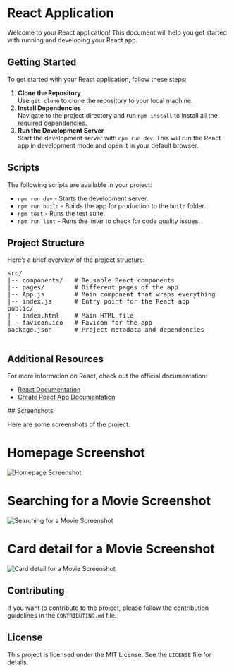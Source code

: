<!DOCTYPE html>
<html lang="en">
<head>
<meta charset="UTF-8">
<meta name="viewport" content="width=device-width, initial-scale=1.0">

</head>
<body>
    <h1>React Application</h1>
    <p>Welcome to your React application! This document will help you get started with running and developing your React app.</p>

  <h2>Getting Started</h2>
    <p>To get started with your React application, follow these steps:</p>
    <ol>
        <li><strong>Clone the Repository</strong><br>
            Use <code>git clone</code> to clone the repository to your local machine.
        </li>
        <li><strong>Install Dependencies</strong><br>
            Navigate to the project directory and run <code>npm install</code> to install all the required dependencies.
        </li>
        <li><strong>Run the Development Server</strong><br>
            Start the development server with <code>npm run dev</code>. This will run the React app in development mode and open it in your default browser.
        </li>
    </ol>

  <h2>Scripts</h2>
    <p>The following scripts are available in your project:</p>
    <ul>
        <li><code>npm run dev</code> - Starts the development server.</li>
        <li><code>npm run build</code> - Builds the app for production to the <code>build</code> folder.</li>
        <li><code>npm test</code> - Runs the test suite.</li>
        <li><code>npm run lint</code> - Runs the linter to check for code quality issues.</li>
    </ul>

  <h2>Project Structure</h2>
    <p>Here’s a brief overview of the project structure:</p>
    <pre>
src/
|-- components/   # Reusable React components
|-- pages/        # Different pages of the app
|-- App.js        # Main component that wraps everything
|-- index.js      # Entry point for the React app
public/
|-- index.html    # Main HTML file
|-- favicon.ico   # Favicon for the app
package.json      # Project metadata and dependencies
    </pre>

  <h2>Additional Resources</h2>
    <p>For more information on React, check out the official documentation:</p>
    <ul>
        <li><a href="https://reactjs.org/docs/getting-started.html" target="_blank">React Documentation</a></li>
        <li><a href="https://create-react-app.dev/docs/getting-started/" target="_blank">Create React App Documentation</a></li>
    </ul>
    ## Screenshots

Here are some screenshots of the project:
    <h1>Homepage Screenshot</h1>
![Homepage Screenshot](https://github.com/user-attachments/assets/b2111e52-1345-434b-a53a-fe0ffd73a84a)
    <h1>Searching for a Movie Screenshot</h1>
![Searching for a Movie Screenshot](https://github.com/user-attachments/assets/48ae85bb-b5a1-459e-b94d-a37905c73f9e)
    <h1>Card detail for a Movie Screenshot</h1>
![Card detail for a Movie Screenshot](https://github.com/user-attachments/assets/59239fce-03e1-43a2-801c-87b885c04c6a)

   <h2>Contributing</h2>
    <p>If you want to contribute to the project, please follow the contribution guidelines in the <code>CONTRIBUTING.md</code> file.</p>

  <h2>License</h2>
    <p>This project is licensed under the MIT License. See the <code>LICENSE</code> file for details.</p>
</body>
</html>

